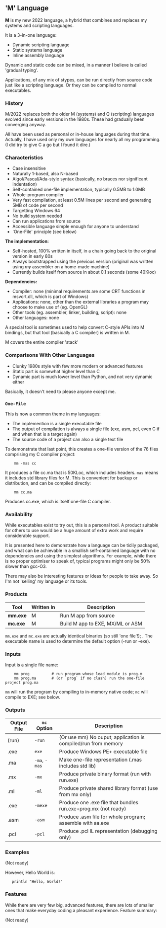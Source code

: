 ## 'M' Language

**M** is my new 2022 language, a hybrid that combines and replaces my systems and scripting languages.

It is a 3-in-one language:

* Dynamic scripting language
* Static systems language
* Inline assembly language

Dynamic and static code can be mixed, in a manner I believe is called 'gradual typing'.

Applications, of any mix of stypes, can be run directly from source code just like a scripting language. Or they can be compiled to normal executables.

### History

M/2022 replaces both the older M (systems) and Q (scripting) languages evolved since early versions in the 1980s. These had gradually been converging anyway.

All have been used as personal or in-house languages during that time. Actually, I have used only my own languages for nearly all my programming. (I did try to give C a go but I found it dire.)

### Characteristics

* Case insensitive
* Naturally 1-based, also N-based
* Algol/Pascal/Ada-style syntax (basically, no braces nor significant indentation)
* Self-contained one-file implementation, typically 0.5MB to 1.0MB
* Whole-program compiler
* Very fast compilation, at least 0.5M lines per second and generating 5MB of code per second
* Targetting Windows 64
* No build system needed
* Can run applications from source
* Accessible language simple enough for anyone to understand
* 'One-File' principle (see below)

**The implementation:**

* Self-hosted, 100% written in itself, in a chain going back to the original version in early 80s
* Always bootstrapped using the previous version (original was written using *my* assembler on a home-made machine)
* Currently builds itself from source in about 0.1 seconds (some 40Kloc)

**Dependencies:**

* Compiler: none (minimal requirements are some CRT functions in msvcrt.dll, which is part of Windows)
* Applications: none, other than the external libraries a program may choose to make use of (eg. OpenGL)
* Other tools (eg. assembler, linker, building, script): none
* Other languages: none

A special tool is sometimes used to help convert C-style APIs into M bindings, but that tool (basically a C compiler) is written in M.

M covers the entire compiler 'stack'
 
### Comparisons With Other Languages

* Clunky 1980s style with few more modern or advanced features
* Static part is somewhat higher level than C
* Dynamic part is much lower level than Python, and not very dynamic either

Basically, it doesn't need to please anyone except me.

### `One-File`

This is now a common theme in my languages:

* The implemention is a single executable file
* The output of compilation is always a single file (exe, asm, pcl, even C if and when that is a target again)
* The source code of a project can also a single text file

To demonstrate that last point, this creates a one-file version of the 76 files comprising my C compiler project:
```
    mm -mas cc
```
It produces a file cc.ma that is 50KLoc, which includes headers. `mas` means it includes std library files for M. This is convenient for backup or distribution, and can be compiled directly:
```
    mm cc.ma
```
Produces cc.exe, which is itself one-file C compiler.

### Availability

While executables exist to try out, this is a personal tool. A product suitable for others to use would be a huge amount of extra work and require considerable support.

It is presented here to demonstrate how a language can be tidily packaged, and what can be achievable in a smallish self-contained language with no dependencies and using the simplest algorithms. For example, while there is no proper optimiser to speak of, typical programs might only be 50% slower than gcc-O3.

There may also be interesting features or ideas for people to take away. So I'm not 'selling' my language or its tools.

### Products

Tool | Written In | Description
--- | --- | ---
**mm.exe**  | M | Run M app from source
**mc.exe** | M | Build M app to EXE, MX/ML or ASM

`mm.exe` and `mc.exe` are actually identical binaries (so still 'one file'!); . The executable name is used to determine the default option (-run or -exe).

### Inputs

Input is a single file name:
```
    mm prog          # run program whose lead module is prog.m
    mm prog.ma       # (or `prog` if no clash) run the one-file project prog.ma
```
`mm` will run the program by compiling to in-memory native code; `mc` will compile to EXE; see below.

### Outputs

Output File| `mc` Option | Description
--- | --- | ---
 (run) | `-run` | (Or use mm) No ouput; application is compiled/run from memory
 .exe | `exe` | Produce Windows PE+ executable file
 .ma | `-ma`, `-mas` | Make one-file representation (.mas includes std lib)
 .mx | `-mx` | Produce private binary format (run with run.exe)
 .ml | `-ml` | Produce private shared library format (use from mx only)
 .exe | `-mexe` | Produce one .exe file that bundles run.exe+prog.mx (not ready)
.asm | `-asm` | Produce .asm file for whole program; assemble with aa.exe
.pcl | `-pcl` | Produce .pcl IL representation (debugging only) 

### Examples

(Not ready)

However, Hello World is:
```
   println "Hello, World!"
```

### Features

While there are very few big, advanced features, there are lots of smaller ones that make everyday coding a pleasant experience. Feature summary:

(Not ready)
